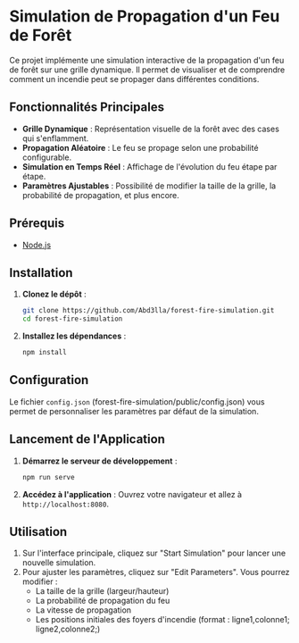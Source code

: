 # Simulation de Propagation d'un Feu de Forêt

Ce projet implémente une simulation interactive de la propagation d'un feu de forêt sur une grille dynamique. Il permet de visualiser et de comprendre comment un incendie peut se propager dans différentes conditions.

## Fonctionnalités Principales

- **Grille Dynamique** : Représentation visuelle de la forêt avec des cases qui s'enflamment.
- **Propagation Aléatoire** : Le feu se propage selon une probabilité configurable.
- **Simulation en Temps Réel** : Affichage de l'évolution du feu étape par étape.
- **Paramètres Ajustables** : Possibilité de modifier la taille de la grille, la probabilité de propagation, et plus encore.

## Prérequis

- [Node.js](https://nodejs.org/)

## Installation

1. **Clonez le dépôt** :
   ```bash
   git clone https://github.com/Abd3lla/forest-fire-simulation.git
   cd forest-fire-simulation
   ```

2. **Installez les dépendances** :
   ```bash
   npm install
   ```

## Configuration

Le fichier `config.json` (forest-fire-simulation/public/config.json) vous permet de personnaliser les paramètres par défaut de la simulation.

## Lancement de l'Application

1. **Démarrez le serveur de développement** :
   ```bash
   npm run serve
   ```

2. **Accédez à l'application** :
   Ouvrez votre navigateur et allez à `http://localhost:8080`.

## Utilisation

1. Sur l'interface principale, cliquez sur "Start Simulation" pour lancer une nouvelle simulation.
2. Pour ajuster les paramètres, cliquez sur "Edit Parameters". Vous pourrez modifier :
   - La taille de la grille (largeur/hauteur)
   - La probabilité de propagation du feu
   - La vitesse de propagation
   - Les positions initiales des foyers d'incendie (format : ligne1,colonne1; ligne2,colonne2;)
